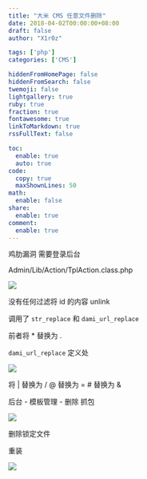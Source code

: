 ```yaml
---
title: "大米 CMS 任意文件删除"
date: 2018-04-02T00:00:00+08:00
draft: false
author: "X1r0z"

tags: ['php']
categories: ['CMS']

hiddenFromHomePage: false
hiddenFromSearch: false
twemoji: false
lightgallery: true
ruby: true
fraction: true
fontawesome: true
linkToMarkdown: true
rssFullText: false

toc:
  enable: true
  auto: true
code:
  copy: true
  maxShownLines: 50
math:
  enable: false
share:
  enable: true
comment:
  enable: true
---
```



鸡肋漏洞 需要登录后台

<!--more-->

Admin/Lib/Action/TplAction.class.php

![](http://exp10it-1252109039.cossh.myqcloud.com/2018/04/01/1522580912.png)

没有任何过滤将 id 的内容 unlink

调用了 `str_replace` 和 `dami_url_replace`

前者将 * 替换为 .

`dami_url_replace` 定义处

![](http://exp10it-1252109039.cossh.myqcloud.com/2018/04/01/1522580913.png)

将 | 替换为 / @ 替换为 = # 替换为 &

后台 - 模板管理 - 删除 抓包

![](http://exp10it-1252109039.cossh.myqcloud.com/2018/04/01/1522580915.png)

删除锁定文件

重装

![](http://exp10it-1252109039.cossh.myqcloud.com/2018/04/01/1522580916.png)